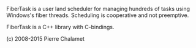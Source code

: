 FiberTask is a user land scheduler for managing hundreds of tasks using Windows's fiber threads.
Scheduling is cooperative and not preemptive.

FiberTask is a C++ library with C-bindings.

(c) 2008-2015 Pierre Chalamet